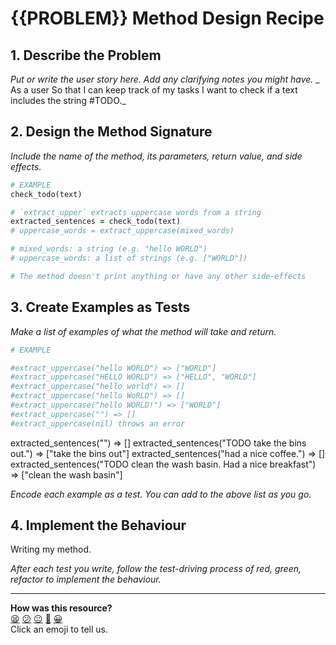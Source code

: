 # {{PROBLEM}} Method Design Recipe

## 1. Describe the Problem

_Put or write the user story here. Add any clarifying notes you might have._
_
As a user
So that I can keep track of my tasks
I want to check if a text includes the string #TODO._

## 2. Design the Method Signature

_Include the name of the method, its parameters, return value, and side effects._


```ruby
# EXAMPLE
check_todo(text)

# `extract_upper` extracts uppercase words from a string
extracted_sentences = check_todo(text)
# uppercase_words = extract_uppercase(mixed_words)

# mixed_words: a string (e.g. "hello WORLD")
# uppercase_words: a list of strings (e.g. ["WORLD"])

# The method doesn't print anything or have any other side-effects
```

## 3. Create Examples as Tests

_Make a list of examples of what the method will take and return._

```ruby
# EXAMPLE

#extract_uppercase("hello WORLD") => ["WORLD"]
#extract_uppercase("HELLO WORLD") => ["HELLO", "WORLD"]
#extract_uppercase("hello world") => []
#extract_uppercase("hello WoRLD") => []
#extract_uppercase("hello WORLD!") => ["WORLD"]
#extract_uppercase("") => []
#extract_uppercase(nil) throws an error
```
extracted_sentences("") => []
extracted_sentences("TODO take the bins out.") => ["take the bins out"]
extracted_sentences("had a nice coffee.") => []
extracted_sentences("TODO clean the wash basin. Had a nice breakfast") => ["clean the wash basin"]


_Encode each example as a test. You can add to the above list as you go._

## 4. Implement the Behaviour

Writing my method.

_After each test you write, follow the test-driving process of red, green, refactor to implement the behaviour._


<!-- BEGIN GENERATED SECTION DO NOT EDIT -->

---

**How was this resource?**  
[😫](https://airtable.com/shrUJ3t7KLMqVRFKR?prefill_Repository=makersacademy%2Fgolden-square&prefill_File=resources%2Fsingle_method_recipe_template.md&prefill_Sentiment=😫) [😕](https://airtable.com/shrUJ3t7KLMqVRFKR?prefill_Repository=makersacademy%2Fgolden-square&prefill_File=resources%2Fsingle_method_recipe_template.md&prefill_Sentiment=😕) [😐](https://airtable.com/shrUJ3t7KLMqVRFKR?prefill_Repository=makersacademy%2Fgolden-square&prefill_File=resources%2Fsingle_method_recipe_template.md&prefill_Sentiment=😐) [🙂](https://airtable.com/shrUJ3t7KLMqVRFKR?prefill_Repository=makersacademy%2Fgolden-square&prefill_File=resources%2Fsingle_method_recipe_template.md&prefill_Sentiment=🙂) [😀](https://airtable.com/shrUJ3t7KLMqVRFKR?prefill_Repository=makersacademy%2Fgolden-square&prefill_File=resources%2Fsingle_method_recipe_template.md&prefill_Sentiment=😀)  
Click an emoji to tell us.

<!-- END GENERATED SECTION DO NOT EDIT -->